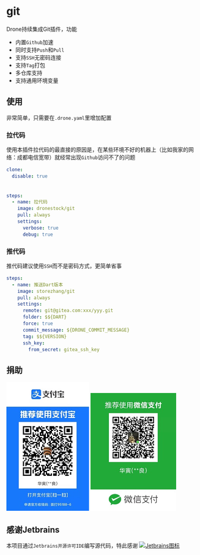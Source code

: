 # git

Drone持续集成Git插件，功能

- 内置`Github`加速
- 同时支持`Push`和`Pull`
- 支持`SSH`无密码连接
- 支持`Tag`打包
- 多仓库支持
- 支持通用环境变量

## 使用

非常简单，只需要在`.drone.yaml`里增加配置

### 拉代码

使用本插件拉代码的最直接的原因是，在某些环境不好的机器上（比如我家的网络：成都电信宽带）就经常出现`Github`访问不了的问题

```yaml
clone:
  disable: true


steps:
  - name: 拉代码
    image: dronestock/git
    pull: always
    settings:
      verbose: true
      debug: true
```

### 推代码

推代码建议使用`SSH`而不是密码方式，更简单省事

```yaml
steps:
  - name: 推送Dart版本
    image: storezhang/git
    pull: always
    settings:
      remote: git@gitea.com:xxx/yyy.git
      folder: $${DART}
      force: true
      commit_message: ${DRONE_COMMIT_MESSAGE}
      tag: $${VERSION}
      ssh_key:
        from_secret: gitea_ssh_key
```


## 捐助

![支持宝](https://github.com/storezhang/donate/raw/master/alipay-small.jpg)
![微信](https://github.com/storezhang/donate/raw/master/weipay-small.jpg)

## 感谢Jetbrains

本项目通过`Jetbrains开源许可IDE`编写源代码，特此感谢
[![Jetbrains图标](https://resources.jetbrains.com/storage/products/company/brand/logos/jb_beam.png)](https://www.jetbrains.com/?from=dronestock/git)
